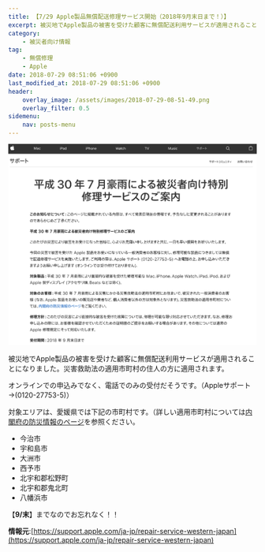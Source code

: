```yaml
---
title: 【7/29 Apple製品無償配送修理サービス開始（2018年9月末日まで！）】
excerpt: 被災地でApple製品の被害を受けた顧客に無償配送利用サービスが適用されることになりました。9/末までなのでお忘れなく！！
category:
    - 被災者向け情報
tag:
    - 無償修理
    - Apple
date: 2018-07-29 08:51:06 +0900
last_modified_at: 2018-07-29 08:51:06 +0900 
header:
    overlay_image: /assets/images/2018-07-29-08-51-49.png
    overlay_filter: 0.5
sidemenu:
    nav: posts-menu
---
```


![Appleの告知](/assets/images/2018-07-29-08-51-49.png)

被災地でApple製品の被害を受けた顧客に無償配送利用サービスが適用されることになりました。災害救助法の適用市町村の住人の方に適用されます。

オンラインでの申込みでなく、電話でのみの受付だそうです。（Appleサポート→(0120-27753-5)）

対象エリアは、愛媛県では下記の市町村です。（詳しい適用市町村については[内閣府の防災情報のページ](http://www.bousai.go.jp/taisaku/kyuujo/kyuujo_tekiyou.html)を参照ください。

- 今治市
- 宇和島市
- 大洲市
- 西予市
- 北宇和郡松野町
- 北宇和郡鬼北町
- 八幡浜市

【**9/末**】までなのでお忘れなく！！

**情報元**:[https://support.apple.com/ja-jp/repair-service-western-japan](https://support.apple.com/ja-jp/repair-service-western-japan)
